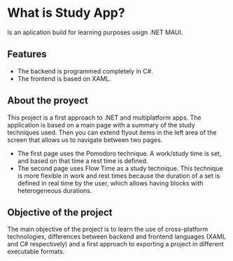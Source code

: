 # What is Study App?
Is an aplication build for learning purposes usign .NET MAUI. 

## Features
* The backend is programmed completely in C#.
* The frontend is based on XAML.

## About the proyect
This project is a first approach to .NET and multiplatform apps.
The application is based on a main page with a summary of the study techniques used. Then you can extend flyout items in the left area of the screen that allows us to navigate between two pages.
* The first page uses the Pomodoro technique. A work/study time is set, and based on that time a rest time is defined.
* The second page uses Flow Time as a study technique. This technique is more flexible in work and rest times because the duration of a set is defined in real time by the user, which allows having blocks with heterogeneous durations.

## Objective of the project
The main objective of the project is to learn the use of cross-platform technologies, differences between backend and frontend languages (XAML and C# respectively) and a first approach to exporting a project in different executable formats.
